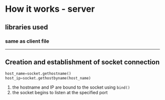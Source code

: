 # How it works - server

## libraries used 
### same as client file 

---

## Creation and establishment of socket connection
```py
host_name=socket.gethostname()
host_ip=socket.gethostbyname(host_name)
```
1. the hostname and IP are bound to the socket using `bind()`
2. the socket begins to listen at the specified port 
